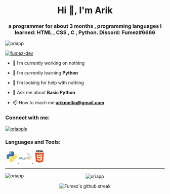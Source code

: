 <h1 align="center">Hi 👋, I'm Arik</h1>
<h3 align="center">a programmer for about 3 months ,
programming languages ​​I learned: HTML , CSS , C , Python.
Discord: Fumez#6666
</h3>

<p align="left"> <img src="https://komarev.com/ghpvc/?username=Fumez-DEV&label=Profile%20views&color=0e75b6&style=flat" alt="oriapp" /> </p>

<!-- <p align="left"> <a href="https://github.com/ryo-ma/github-profile-trophy"><img src="https://github-profile-trophy.vercel.app/?username=oriapp" alt="oriapp" /></a> </p> -->

<p align="left"> <a href="https://github.com/ryo-ma/github-profile-trophy"><img src="https://github-profile-trophy.vercel.app/?username=Fumez-DEV&theme=alduin&column=3&margin-w=15&margin-h=15" alt="fumez-dev" /></a> </p>


- 🔭 I’m currently working on nothing

- 🌱 I’m currently learning **Python**

- 🤝 I’m looking for help with nothing

- 💬 Ask me about **Basic Python**

- 📫 How to reach me **arikmelku@gmail.com**

<h3 align="left">Connect with me:</h3>
<p align="left">

  
  <p align="left"> <a href="https://twitter.com/its_arik" target="blank"><img src="https://img.shields.io/twitter/follow/its_arik?logo=twitter&style=for-the-badge" alt="oriapple" /></a> </p>
  
</p>

<h3 align="left">Languages and Tools:</h3>
<p align="left"><a href="https://www.python.org" target="_blank"> <img src="https://raw.githubusercontent.com/devicons/devicon/master/icons/python/python-original.svg" alt="python" width="40" height="40"/> </a> <a href="https://www.mysql.com/" target="_blank"> <img src="https://raw.githubusercontent.com/devicons/devicon/master/icons/mysql/mysql-original-wordmark.svg" alt="mysql" width="40" height="40"/> </a> <a href="https://www.w3.org/html/" target="_blank"> <img src="https://raw.githubusercontent.com/devicons/devicon/master/icons/html5/html5-original-wordmark.svg" alt="html5" width="40" height="40"/> </a></p>

<hr>
<center>

  <!-- <p><img align="left" src="https://github-readme-stats.vercel.app/api/top-langs?username=oriapp&show_icons=true&locale=en&layout=compact" alt="oriapp" /></p> -->
  <img align="left" src="https://github-readme-stats.vercel.app/api/top-langs/?username=Fumez-DEV&theme=blue-green" alt="oriapp" />

<!-- <p>&nbsp;<img align="center" src="https://github-readme-stats.vercel.app/api?username=oriapp&show_icons=true&locale=en" alt="oriapp" /></p> -->
<p>&nbsp;<img align="center" src="https://github-readme-stats.vercel.app/api?username=Fumez-DEV&theme=blue-green" alt="oriapp" /></p>

<!-- <p><img align="center" src="https://github-readme-streak-stats.herokuapp.com/?user=oriapp&" alt="oriapp" /></p> -->

![Fumez's github streak](https://github-readme-streak-stats.herokuapp.com/?user=Fumez-DEV&theme=blue-green)

</center>
